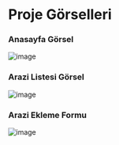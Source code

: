 <h1>Proje Görselleri </h1>

<h3>Anasayfa Görsel</h3>

![image](https://github.com/user-attachments/assets/e8f8aeba-7256-4a26-9ed6-e645276774fa)

<h3>Arazi Listesi Görsel</h3>

![image](https://github.com/user-attachments/assets/09493e20-acb8-47dc-b262-adf6ea342ff5)

<h3>Arazi Ekleme Formu</h3>

![image](https://github.com/user-attachments/assets/85cc0b68-90ef-43d3-8c2f-3cdf3a882456)
